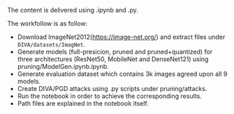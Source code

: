 The content is delivered using .ipynb and .py.

The workfollow is as follow:
- Download ImageNet2012(https://image-net.org/) and extract files under ``DIVA/datasets/ImagNet``.
- Generate models (full-presicion, pruned and pruned+quantized) for three architectures (ResNet50, MobileNet and DenseNet121) using pruning/ModelGen.ipynb.ipynb.
- Generate evaluation dataset which contains 3k images agreed upon all 9 models.
- Create DIVA/PGD attacks using .py scripts under pruning/attacks.
- Run the notebook in order to achieve the corresponding results.
- Path files are explained in the notebook itself.
